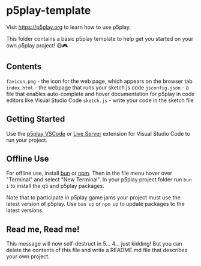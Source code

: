 # p5play-template

Visit <https://p5play.org> to learn how to use p5play.

This folder contains a basic p5play template to help get you started on your own p5play project! 😃🎮

## Contents

`favicon.png` - the icon for the web page, which appears on the browser tab
`index.html` - the webpage that runs your sketch.js code
`jsconfig.json` - a file that enables auto-complete and hover documentation for p5play in code editors like Visual Studio Code
`sketch.js` - write your code in the sketch file

## Getting Started

Use the [p5play VSCode](https://marketplace.visualstudio.com/items?itemName=quinton-ashley.p5play-vscode) or [Live Server](https://marketplace.visualstudio.com/items?itemName=ritwickdey.LiveServer) extension for Visual Studio Code to run your project.

## Offline Use

For offline use, install [bun](https://bun.sh/) or [npm](https://nodejs.org). Then in the file menu hover over "Terminal" and select "New Terminal". In your p5play project folder run `bun i` to install the q5 and p5play packages.

Note that to participate in p5play game jams your project must use the latest version of p5play. Use `bun up` or `npm up` to update packages to the latest versions.

## Read me, Read me!

This message will now self-destruct in 5... 4... just kidding! But you can delete the contents of this file and write a README.md file that describes your own project.
